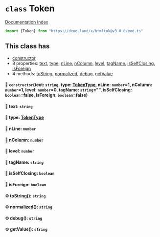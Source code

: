 # `class` Token

[Documentation Index](../README.md)

```ts
import {Token} from "https://deno.land/x/htmltok@v3.0.0/mod.ts"
```

## This class has

- [constructor](#-constructortext-string-type-tokentype-nline-number1-ncolumn-number1-level-number0-tagname-string-isselfclosing-booleanfalse-isforeign-booleanfalse)
- 8 properties:
[text](#-text-string),
[type](#-type-tokentype),
[nLine](#-nline-number),
[nColumn](#-ncolumn-number),
[level](#-level-number),
[tagName](#-tagname-string),
[isSelfClosing](#-isselfclosing-boolean),
[isForeign](#-isforeign-boolean)
- 4 methods:
[toString](#-tostring-string),
[normalized](#-normalized-string),
[debug](#-debug-string),
[getValue](#-getvalue-string)


#### 🔧 `constructor`(text: `string`, type: [TokenType](../enum.TokenType/README.md), nLine: `number`=1, nColumn: `number`=1, level: `number`=0, tagName: `string`="", isSelfClosing: `boolean`=false, isForeign: `boolean`=false)



#### 📄 text: `string`



#### 📄 type: [TokenType](../enum.TokenType/README.md)



#### 📄 nLine: `number`



#### 📄 nColumn: `number`



#### 📄 level: `number`



#### 📄 tagName: `string`



#### 📄 isSelfClosing: `boolean`



#### 📄 isForeign: `boolean`



#### ⚙ toString(): `string`



#### ⚙ normalized(): `string`



#### ⚙ debug(): `string`



#### ⚙ getValue(): `string`



